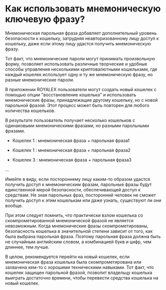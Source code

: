 # Как использовать мнемоническую ключевую фразу?

Мнемоническая парольная фраза добавляет дополнительный уровень безопасности к кошельку, затрудняя неавторизованному лицу доступ к кошельку, даже если этому лицу удастся получить мнемоническую фразу.

Тот факт, что мнемонические пароли могут принимать произвольную форму, позволяет использовать различные творческие и удобные способы управления несколькими криптовалютными кошельками, где каждый кошелек использует одну и ту же мнемоническую фразу, но разные мнемонические пароли.

В приложении ROYALEX пользователи могут создать новый кошелек с помощью опции "восстановление кошелька" и использовать мнемонические фразы, принадлежащие другому кошельку, но с новой парольной фразой. Этот процесс может быть повторен для любого количества кошельков.

В результате пользователь получает несколько кошельков с одинаковыми мнемоническими фразами, но разными парольными фразами.

- Кошелек 1 : мнемоническая фраза + парольная фраза1

- Кошелек 1 : мнемоническая фраза + парольная фраза2

- Кошелек 3 : мнемоническая фраза + парольная фраза3

...

Имейте в виду, если постороннему лицу каким-то образом удастся получить доступ к мнемоническим фразам, парольные фразы будут единственной мерой безопасности, обеспечивающей доступ к средствам. Не зная парольных фраз, посторонний человек не сможет получить доступ к этим кошелькам или даже узнать, существуют ли они вообще.

При этом следует помнить, что практически взлом кошелька со скомпрометированной мнемонической фразой не является невозможным. Когда мнемонические фразы скомпрометированы, безопасность кошелька в значительной степени зависит от того, как была выбрана парольная фраза. Поэтому парольная фраза должна быть не случайным английским словом, а комбинацией букв и цифр, чем длиннее, тем лучше.

В целом, рекомендуется перейти на новый кошелек, если мнемоническая фраза кошелька была скомпрометирована или захвачена кем-то с хорошими техническими навыками. Тот факт, что кошелек защищен парольной фразой, позволит владельцу кошелька выиграть достаточно времени, чтобы перевести средства кошелька на новый кошелек.